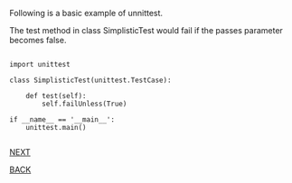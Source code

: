 

Following is a basic example of unnittest. 

The test method in class SimplisticTest would fail if the passes parameter becomes false. 


<pre><code>
import unittest

class SimplisticTest(unittest.TestCase):

    def test(self):
        self.failUnless(True)

if __name__ == '__main__':
    unittest.main()
    
</code></pre>


[NEXT](https://github.com/hariniiyer/CSCI-5828_Presentation2_Testing-Frameworks/blob/master/nose.md)

[BACK](https://github.com/hariniiyer/CSCI-5828_Presentation2_Testing-Frameworks/blob/master/unittest.md)
